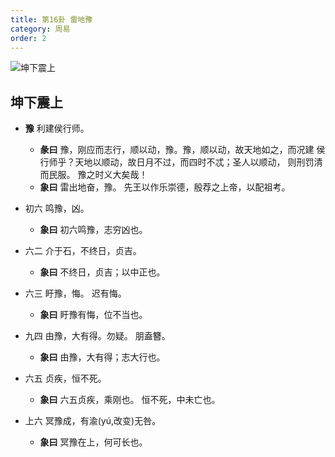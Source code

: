 ```yaml
---
title: 第16卦 雷地豫
category: 周易
order: 2
---
```


![坤下震上](https://upload.wikimedia.org/wikipedia/commons/e/e0/Yijing16.jpg)

## 坤下震上

* **豫** 利建侯行师。
  * **彖曰** 豫，刚应而志行，顺以动，豫。豫，顺以动，故天地如之，而况建 侯行师乎？天地以顺动，故日月不过，而四时不忒；圣人以顺动， 则刑罚清而民服。 豫之时义大矣哉！
  * **象曰** 雷出地奋，豫。 先王以作乐崇德，殷荐之上帝，以配祖考。

* 初六 鸣豫，凶。
  * **象曰** 初六鸣豫，志穷凶也。

* 六二 介于石，不终日，贞吉。
  * **象曰** 不终日，贞吉；以中正也。

* 六三 盱豫，悔。 迟有悔。
  * **象曰** 盱豫有悔，位不当也。

* 九四 由豫，大有得。勿疑。 朋盍簪。
  * **象曰** 由豫，大有得；志大行也。

* 六五 贞疾，恒不死。
  * **象曰** 六五贞疾，乘刚也。 恒不死，中未亡也。

* 上六 冥豫成，有渝(yú,改变)无咎。
  * **象曰** 冥豫在上，何可长也。